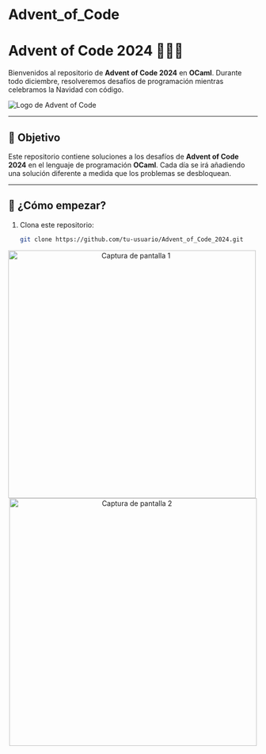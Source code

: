 # Advent_of_Code
# Advent of Code 2024 🎄🧑‍💻

Bienvenidos al repositorio de **Advent of Code 2024** en **OCaml**. Durante todo diciembre, resolveremos desafíos de programación mientras celebramos la Navidad con código.

![Logo de Advent of Code](https://adventofcode.com/favicon.ico)

---

## 🚀 Objetivo

Este repositorio contiene soluciones a los desafíos de **Advent of Code 2024** en el lenguaje de programación **OCaml**. Cada día se irá añadiendo una solución diferente a medida que los problemas se desbloquean.

---

## 🌟 ¿Cómo empezar?

1. Clona este repositorio:

   ```bash
   git clone https://github.com/tu-usuario/Advent_of_Code_2024.git

<p align="center"> <img src="https://example.com/screenshot1.png" alt="Captura de pantalla 1" width="500" style="margin-right: 20px;"> <img src="https://example.com/screenshot2.png" alt="Captura de pantalla 2" width="500"> </p>
